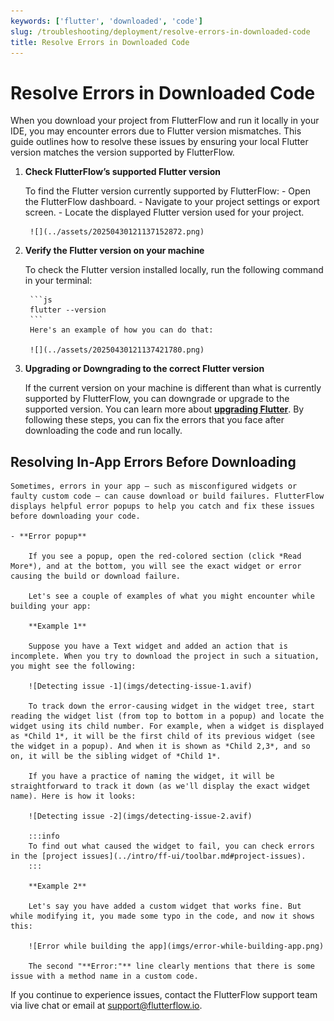 ```yaml
---
keywords: ['flutter', 'downloaded', 'code']
slug: /troubleshooting/deployment/resolve-errors-in-downloaded-code
title: Resolve Errors in Downloaded Code
---
```

# Resolve Errors in Downloaded Code

When you download your project from FlutterFlow and run it locally in your IDE, you may encounter errors due to Flutter version mismatches. This guide outlines how to resolve these issues by ensuring your local Flutter version matches the version supported by FlutterFlow.

1. **Check FlutterFlow’s supported Flutter version**

    To find the Flutter version currently supported by FlutterFlow:
        - Open the FlutterFlow dashboard.
        - Navigate to your project settings or export screen.
        - Locate the displayed Flutter version used for your project.

        ![](../assets/20250430121137152872.png)

2. **Verify the Flutter version on your machine**

    To check the Flutter version installed locally, run the following command in your terminal:

        ```js
        flutter --version
        ```
        Here's an example of how you can do that:

        ![](../assets/20250430121137421780.png)​

3. **Upgrading or Downgrading to the correct Flutter version**

    If the current version on your machine is different than what is currently supported by FlutterFlow, you can downgrade or upgrade to the supported version. You can learn more about [**upgrading Flutter**](/testing/local-run/#4-running-app-on-device). ​By following these steps, you can fix the errors that you face after downloading the code and run locally. 

## Resolving In-App Errors Before Downloading

    Sometimes, errors in your app — such as misconfigured widgets or faulty custom code — can cause download or build failures. FlutterFlow displays helpful error popups to help you catch and fix these issues before downloading your code.

    - **Error popup**
    
        If you see a popup, open the red-colored section (click *Read More*), and at the bottom, you will see the exact widget or error causing the build or download failure.
    
        Let's see a couple of examples of what you might encounter while building your app:
    
        **Example 1**
    
        Suppose you have a Text widget and added an action that is incomplete. When you try to download the project in such a situation, you might see the following:
    
        ![Detecting issue -1](imgs/detecting-issue-1.avif)
    
        To track down the error-causing widget in the widget tree, start reading the widget list (from top to bottom in a popup) and locate the widget using its child number. For example, when a widget is displayed as *Child 1*, it will be the first child of its previous widget (see the widget in a popup). And when it is shown as *Child 2,3*, and so on, it will be the sibling widget of *Child 1*.
    
        If you have a practice of naming the widget, it will be straightforward to track it down (as we'll display the exact widget name). Here is how it looks:
    
        ![Detecting issue -2](imgs/detecting-issue-2.avif)
    
        :::info
        To find out what caused the widget to fail, you can check errors in the [project issues](../intro/ff-ui/toolbar.md#project-issues).
        :::
    
        **Example 2**
    
        Let's say you have added a custom widget that works fine. But while modifying it, you made some typo in the code, and now it shows this:
        
        ![Error while building the app](imgs/error-while-building-app.png)
        
        The second "**Error:"** line clearly mentions that there is some issue with a method name in a custom code.

If you continue to experience issues, contact the FlutterFlow support team via live chat or email at support@flutterflow.io.




